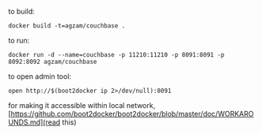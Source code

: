 to build:

    docker build -t=agzam/couchbase .

to run:

    docker run -d --name=couchbase -p 11210:11210 -p 8091:8091 -p 8092:8092 agzam/couchbase

to open admin tool:

    open http://$(boot2docker ip 2>/dev/null):8091

for making it accessible within local network, [https://github.com/boot2docker/boot2docker/blob/master/doc/WORKAROUNDS.md](read this)
